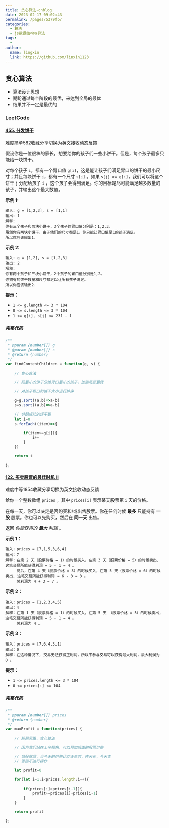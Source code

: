 ```yaml
---
title: 贪心算法-cnblog
date: 2023-02-17 09:02:43
permalink: /pages/5379fb/
categories:
  - 算法
  - js数据结构与算法
tags:
  - 
author: 
  name: lingxin
  link: https://github.com/linxin1123
---
```

## 贪心算法

- 算法设计思想
- 期盼通过每个阶段的最优，来达到全局的最优
- 结果并不一定是最优的



### LeetCode

#### [455. 分发饼干](https://leetcode.cn/problems/assign-cookies/)

难度简单582收藏分享切换为英文接收动态反馈

假设你是一位很棒的家长，想要给你的孩子们一些小饼干。但是，每个孩子最多只能给一块饼干。

对每个孩子 `i`，都有一个胃口值 `g[i]`，这是能让孩子们满足胃口的饼干的最小尺寸；并且每块饼干 `j`，都有一个尺寸 `s[j]` 。如果 `s[j] >= g[i]`，我们可以将这个饼干 `j` 分配给孩子 `i` ，这个孩子会得到满足。你的目标是尽可能满足越多数量的孩子，并输出这个最大数值。

**示例 1:**

```
输入: g = [1,2,3], s = [1,1]
输出: 1
解释: 
你有三个孩子和两块小饼干，3个孩子的胃口值分别是：1,2,3。
虽然你有两块小饼干，由于他们的尺寸都是1，你只能让胃口值是1的孩子满足。
所以你应该输出1。
```

**示例 2:**

```
输入: g = [1,2], s = [1,2,3]
输出: 2
解释: 
你有两个孩子和三块小饼干，2个孩子的胃口值分别是1,2。
你拥有的饼干数量和尺寸都足以让所有孩子满足。
所以你应该输出2.
```

 

**提示：**

- `1 <= g.length <= 3 * 104`
- `0 <= s.length <= 3 * 104`
- `1 <= g[i], s[j] <= 231 - 1`





##### 完整代码

```js
/**
 * @param {number[]} g
 * @param {number[]} s
 * @return {number}
 */
var findContentChildren = function(g, s) {

    // 贪心算法

    // 把最小的饼干分给胃口最小的孩子，达到局部最优

    // 对孩子胃口和饼干大小进行排序

    g=g.sort((a,b)=>a-b)
    s=s.sort((a,b)=>a-b)

    // 分配成功的饼干数
    let i=0
    s.forEach((item)=>{

        if(item>=g[i]){
            i++
        }
    })

    return i

};
```





#### [122. 买卖股票的最佳时机 II](https://leetcode.cn/problems/best-time-to-buy-and-sell-stock-ii/)

难度中等1854收藏分享切换为英文接收动态反馈

给你一个整数数组 `prices` ，其中 `prices[i]` 表示某支股票第 `i` 天的价格。

在每一天，你可以决定是否购买和/或出售股票。你在任何时候 **最多** 只能持有 **一股** 股票。你也可以先购买，然后在 **同一天** 出售。

返回 *你能获得的 **最大** 利润* 。

 

**示例 1：**

```
输入：prices = [7,1,5,3,6,4]
输出：7
解释：在第 2 天（股票价格 = 1）的时候买入，在第 3 天（股票价格 = 5）的时候卖出, 这笔交易所能获得利润 = 5 - 1 = 4 。
     随后，在第 4 天（股票价格 = 3）的时候买入，在第 5 天（股票价格 = 6）的时候卖出, 这笔交易所能获得利润 = 6 - 3 = 3 。
     总利润为 4 + 3 = 7 。
```

**示例 2：**

```
输入：prices = [1,2,3,4,5]
输出：4
解释：在第 1 天（股票价格 = 1）的时候买入，在第 5 天 （股票价格 = 5）的时候卖出, 这笔交易所能获得利润 = 5 - 1 = 4 。
     总利润为 4 。
```

**示例 3：**

```
输入：prices = [7,6,4,3,1]
输出：0
解释：在这种情况下, 交易无法获得正利润，所以不参与交易可以获得最大利润，最大利润为 0 。
```

 

**提示：**

- `1 <= prices.length <= 3 * 104`
- `0 <= prices[i] <= 104`



##### 完整代码

```js
/**
 * @param {number[]} prices
 * @return {number}
 */
var maxProfit = function(prices) {

    // 解题思路，贪心算法

    // 因为我们站在上帝视角，可以预知后面的股票价格

    // 见好就收，当今天的价格比昨天高时，昨天买，今天卖
    // 否则不进行操作

    let profit=0

    for(let i=1;i<prices.length;i++){

        if(prices[i]>prices[i-1]){
            profit+=prices[i]-prices[i-1]
        }
    }

    return profit

};
```


